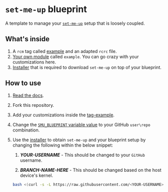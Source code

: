 # `set-me-up` blueprint

A template to manage your [`set-me-up`](https://github.com/dotbrains/set-me-up) setup that is loosely coupled.

## What's inside

1.  A `rcm` tag called [example](../.dotfiles/tag-example) and an adapted `rcrc` file.
2.  [Your own module](../.dotfiles/modules/example) called `example`. You can go crazy with your customizations here.
3.  [Installer](../.dotfiles/modules/install.sh) that is required to download `set-me-up` on top of your blueprint.

## How to use

1.  [Read the docs](https://github.com/dotbrains/set-me-up#set-me-up).
2.  Fork this repository.
3.  Add your customizations inside the [tag-example](../.dotfiles/tag-example).
4.  Change the [`SMU_BLUEPRINT` variable value](../.dotfiles/modules/install.sh#L5) to your GitHub `user\repo` combination.

5.  Use the [installer](../.dotfiles/modules/install.sh) to obtain `set-me-up` and your blueprint setup by changing the following within the below snippet:

    1.  **_YOUR-USERNAME_** - This should be changed to your `GitHub` username.

    2.  **_BRANCH-NAME-HERE_** - This should be changed based on the host device's kernel.

    ```bash
    bash <(curl -s -L https://raw.githubusercontent.com/<YOUR-USERNAME>/set-me-up-blueprint/<BRANCH-NAME-HERE>/.dotfiles/modules/install.sh)
    ```

